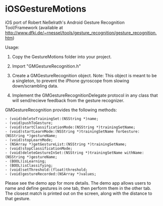 iOSGestureMotions
=================

iOS port of Robert Neßelrath's Android Gesture Recognition Tool/Framework (available at http://www.dfki.de/~rnessel/tools/gesture_recognition/gesture_recognition.htm)

Usage:

1. Copy the GestureMotions folder into your project.

2. Import "GMGestureRecognition.h"

3. Create a GMGestureRecognition object.
Note: This object is meant to be a singleton, to prevent the iPhone gyroscope from slowing down/scrambling data.

4. Implement the GMGestureRecognitionDelegate protocol in any class that will send/recieve feedback from the gesture recognizer.

GMGestureRecognition provides the following methods:

	- (void)deleteTrainingSet:(NSString *)name;
	- (void)pushToGesture;
	- (void)startClassificationMode:(NSString *)trainingSetName;
	- (void)startLearnMode:(NSString *)trainingSetName forGesture:(NSString *)gestureName;
	- (void)stopLearnMode;
	- (NSArray *)getGestureList:(NSString *)trainingSetName;
	- (void)stopClassificationMode;
	- (void)deleteGestureInSet:(NSString *)trainingSetName withName:(NSString *)gestureName;
	- (BOOL)isLearning;
	- (BOOL)isClassifying;
	- (void)setThreshold:(float)threshold;
	- (void)gestureRecorded:(NSArray *)values;

Please see the demo app for more details. The demo app allows users to name and define gestures in one tab, then perform them in the other tab. The closest match is printed out on the screen, along with the distance to that gesture.
